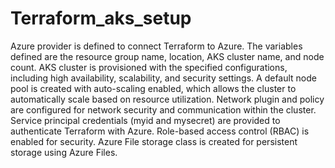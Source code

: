 # Terraform_aks_setup
Azure provider is defined to connect Terraform to Azure.
The variables defined are the resource group name, location, AKS cluster name, and node count.
AKS cluster is provisioned with the specified configurations, including high availability, scalability, and security settings.
A default node pool is created with auto-scaling enabled, which allows the cluster to automatically scale based on resource utilization.
Network plugin and policy are configured for network security and communication within the cluster.
Service principal credentials (myid and mysecret) are provided to authenticate Terraform with Azure.
Role-based access control (RBAC) is enabled for security.
Azure File storage class is created for persistent storage using Azure Files.
